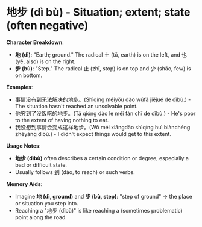 # **地步 (dì bù) - Situation; extent; state (often negative)**

**Character Breakdown**:  
- **地 (dì)**: "Earth; ground." The radical 土 (tǔ, earth) is on the left, and 也 (yě, also) is on the right.  
- **步 (bù)**: "Step." The radical 止 (zhǐ, stop) is on top and 少 (shǎo, few) is on bottom.

**Examples**:  
- 事情没有到无法解决的地步。(Shìqíng méiyǒu dào wúfǎ jiějué de dìbù.) - The situation hasn't reached an unsolvable point.  
- 他穷到了没饭吃的地步。(Tā qióng dào le méi fàn chī de dìbù.) - He's poor to the extent of having nothing to eat.  
- 我没想到事情会变成这样地步。(Wǒ méi xiǎngdào shìqíng huì biànchéng zhèyàng dìbù.) - I didn't expect things would get to this extent.

**Usage Notes**:  
- **地步 (dìbù)** often describes a certain condition or degree, especially a bad or difficult state.  
- Usually follows 到 (dào, to reach) or such verbs.

**Memory Aids**:  
- Imagine **地 (dì, ground)** and **步 (bù, step)**: "step of ground" → the place or situation you step into.  
- Reaching a "地步 (dìbù)" is like reaching a (sometimes problematic) point along the road.